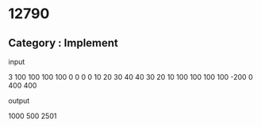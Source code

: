 # 12790
## Category : Implement

input

3
100 100 100 100 0 0 0 0
10 20 30 40 40 30 20 10
100 100 100 100 -200 0 400 400

output

1000
500
2501
